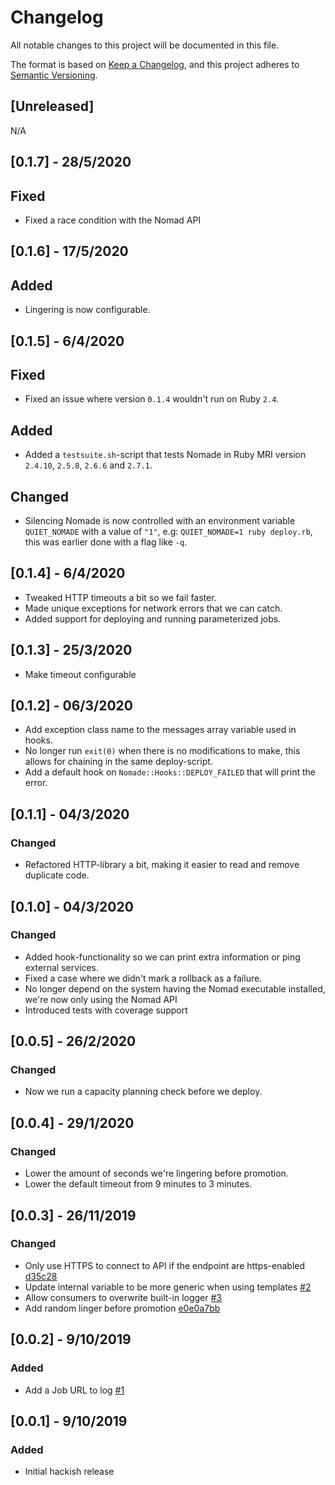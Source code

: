 # Changelog
All notable changes to this project will be documented in this file.

The format is based on [Keep a Changelog](https://keepachangelog.com/en/1.0.0/),
and this project adheres to [Semantic Versioning](https://semver.org/spec/v2.0.0.html).

## [Unreleased]

N/A

## [0.1.7] - 28/5/2020

## Fixed
- Fixed a race condition with the Nomad API

## [0.1.6] - 17/5/2020

## Added
- Lingering is now configurable.

## [0.1.5] - 6/4/2020

## Fixed
- Fixed an issue where version `0.1.4` wouldn't run on Ruby `2.4`.

## Added
- Added a `testsuite.sh`-script that tests Nomade in Ruby MRI version `2.4.10`, `2.5.8`, `2.6.6` and `2.7.1`.

## Changed
- Silencing Nomade is now controlled with an environment variable `QUIET_NOMADE` with a value of `"1"`, e.g: `QUIET_NOMADE=1 ruby deploy.rb`, this was earlier done with a flag like `-q`.

## [0.1.4] - 6/4/2020
- Tweaked HTTP timeouts a bit so we fail faster.
- Made unique exceptions for network errors that we can catch.
- Added support for deploying and running parameterized jobs.

## [0.1.3] - 25/3/2020
- Make timeout configurable

## [0.1.2] - 06/3/2020
- Add exception class name to the messages array variable used in hooks.
- No longer run `exit(0)` when there is no modifications to make, this allows for chaining in the same deploy-script.
- Add a default hook on `Nomade::Hooks::DEPLOY_FAILED` that will print the error.

## [0.1.1] - 04/3/2020

### Changed
- Refactored HTTP-library a bit, making it easier to read and remove duplicate code.

## [0.1.0] - 04/3/2020

### Changed
- Added hook-functionality so we can print extra information or ping external services.
- Fixed a case where we didn't mark a rollback as a failure.
- No longer depend on the system having the Nomad executable installed, we're now only using the Nomad API
- Introduced tests with coverage support

## [0.0.5] - 26/2/2020

### Changed
- Now we run a capacity planning check before we deploy.

## [0.0.4] - 29/1/2020

### Changed
- Lower the amount of seconds we're lingering before promotion.
- Lower the default timeout from 9 minutes to 3 minutes.

## [0.0.3] - 26/11/2019

### Changed
- Only use HTTPS to connect to API if the endpoint are https-enabled [d35c28](https://github.com/kaspergrubbe/nomade/commit/d35c287026a57c8bafb286e7cc0f8d6c3f6db515)
- Update internal variable to be more generic when using templates [#2](https://github.com/kaspergrubbe/nomade/pull/2)
- Allow consumers to overwrite built-in logger [#3](https://github.com/kaspergrubbe/nomade/pull/3)
- Add random linger before promotion [e0e0a7bb](https://github.com/kaspergrubbe/nomade/commit/e0e0a7bbd6521f6d65da31db87bd4b447e65b7f1)

## [0.0.2] - 9/10/2019

### Added
- Add a Job URL to log [#1](https://github.com/kaspergrubbe/nomade/pull/1)

## [0.0.1] - 9/10/2019

### Added
- Initial hackish release
